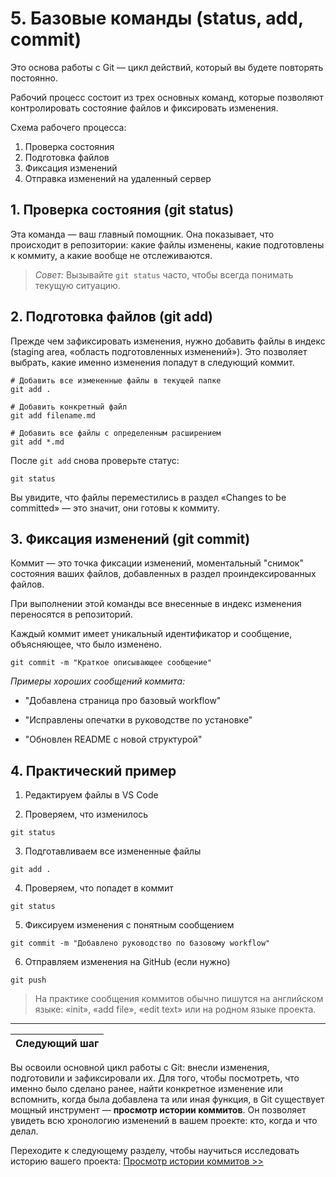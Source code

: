 # 5. Базовые команды (status, add, commit)

Это основа работы с Git — цикл действий, который вы будете повторять постоянно. 

Рабочий процесс состоит из трех основных команд, которые позволяют контролировать состояние файлов и фиксировать изменения.

Схема рабочего процесса:

1. Проверка состояния
2. Подготовка файлов
3. Фиксация изменений
4. Отправка изменений на удаленный сервер

## 1. Проверка состояния (git status)

Эта команда — ваш главный помощник. Она показывает, что происходит в репозитории: какие файлы изменены, какие подготовлены к коммиту, а какие вообще не отслеживаются.

> *Совет:* Вызывайте ```git status``` часто, чтобы всегда понимать текущую ситуацию.

## 2. Подготовка файлов (git add)

Прежде чем зафиксировать изменения, нужно добавить файлы в индекс (staging area, «область подготовленных изменений»). Это позволяет выбрать, какие именно изменения попадут в следующий коммит.

```
# Добавить все измененные файлы в текущей папке
git add .

# Добавить конкретный файл
git add filename.md

# Добавить все файлы с определенным расширением
git add *.md
```

После ```git add``` снова проверьте статус:

```git status```

Вы увидите, что файлы переместились в раздел «Changes to be committed» — это значит, они готовы к коммиту.

## 3. Фиксация изменений (git commit)

Коммит — это точка фиксации изменений, моментальный "снимок" состояния ваших файлов, добавленных в раздел проиндексированных файлов. 

При выполнении этой команды все внесенные в индекс изменения переносятся в репозиторий.

Каждый коммит имеет уникальный идентификатор и сообщение, объясняющее, что было изменено.

```
git commit -m "Краткое описывающее сообщение"
```

*Примеры хороших сообщений коммита:*

- "Добавлена страница про базовый workflow"

- "Исправлены опечатки в руководстве по установке"

- "Обновлен README с новой структурой"

## 4. Практический пример

1. Редактируем файлы в VS Code

2. Проверяем, что изменилось
```
git status
```
3. Подготавливаем все измененные файлы
```
git add .
```
4. Проверяем, что попадет в коммит
```
git status
```
5. Фиксируем изменения с понятным сообщением
```
git commit -m "Добавлено руководство по базовому workflow"
```
6. Отправляем изменения на GitHub (если нужно)
```
git push
```

> На практике сообщения коммитов обычно пишутся на английском языке: «init», «add file», «edit text» или на родном языке проекта.

---
| Следующий шаг |                                                                           
|:--------------|                                                                           
Вы освоили основной цикл работы с Git: внесли изменения, подготовили и зафиксировали их. Для того, чтобы посмотреть, что именно было сделано ранее, найти конкретное изменение или вспомнить, когда была добавлена та или иная функция, в Git существует мощный инструмент — **просмотр истории коммитов**. Он позволяет увидеть всю хронологию изменений в вашем проекте: кто, когда и что делал.

Переходите к следующему разделу, чтобы научиться исследовать историю вашего проекта: [Просмотр истории коммитов >>](viewing-history.md)